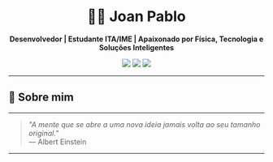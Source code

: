 <h1 align="center">👨‍💻 Joan Pablo</h1>

<p align="center">
  <strong>Desenvolvedor | Estudante ITA/IME | Apaixonado por Física, Tecnologia e Soluções Inteligentes</strong>
</p>

<p align="center">
  <img src="https://img.shields.io/badge/Tecnologia%20da%20Informação-Formado-4B8BBE?style=for-the-badge&logo=graduation-cap&logoColor=white"/>
  <img src="https://img.shields.io/badge/Arí%20de%20Sá%20Cavalcante-ITA%2FIME%20Turma-FFD700?style=for-the-badge"/>
  <img src="https://img.shields.io/badge/Linux-Friendly-0078D6?style=for-the-badge&logo=linux&logoColor=white"/>
</p>

---

## 🌌 Sobre mim

---

> *"A mente que se abre a uma nova ideia jamais volta ao seu tamanho original."*  
> — Albert Einstein

---


 
